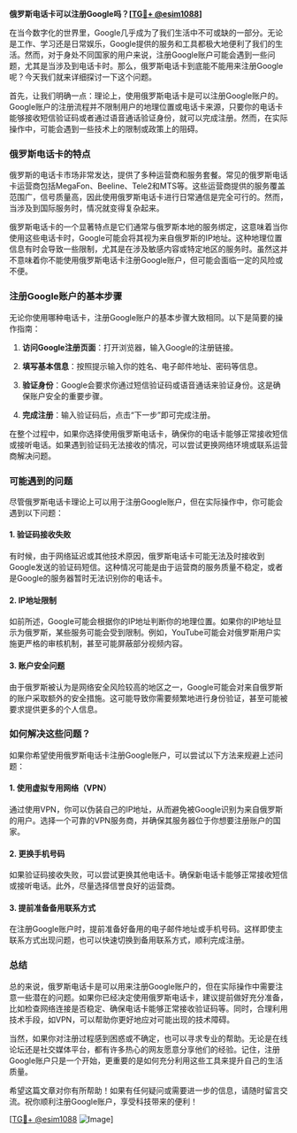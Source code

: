 **俄罗斯电话卡可以注册Google吗？[[TG💪+ @esim1088](https://t.me/s/esim1088)]**

在当今数字化的世界里，Google几乎成为了我们生活中不可或缺的一部分。无论是工作、学习还是日常娱乐，Google提供的服务和工具都极大地便利了我们的生活。然而，对于身处不同国家的用户来说，注册Google账户可能会遇到一些问题，尤其是当涉及到电话卡时。那么，俄罗斯电话卡到底能不能用来注册Google呢？今天我们就来详细探讨一下这个问题。

首先，让我们明确一点：理论上，使用俄罗斯电话卡是可以注册Google账户的。Google账户的注册流程并不限制用户的地理位置或电话卡来源，只要你的电话卡能够接收短信验证码或者通过语音通话验证身份，就可以完成注册。然而，在实际操作中，可能会遇到一些技术上的限制或政策上的阻碍。

### 俄罗斯电话卡的特点

俄罗斯的电话卡市场非常发达，提供了多种运营商和服务套餐。常见的俄罗斯电话卡运营商包括MegaFon、Beeline、Tele2和MTS等。这些运营商提供的服务覆盖范围广，信号质量高，因此使用俄罗斯电话卡进行日常通信是完全可行的。然而，当涉及到国际服务时，情况就变得复杂起来。

俄罗斯电话卡的一个显著特点是它们通常与俄罗斯本地的服务绑定，这意味着当你使用这些电话卡时，Google可能会将其视为来自俄罗斯的IP地址。这种地理位置信息有时会导致一些限制，尤其是在涉及敏感内容或特定地区的服务时。虽然这并不意味着你不能使用俄罗斯电话卡注册Google账户，但可能会面临一定的风险或不便。

### 注册Google账户的基本步骤

无论你使用哪种电话卡，注册Google账户的基本步骤大致相同。以下是简要的操作指南：

1. **访问Google注册页面**：打开浏览器，输入Google的注册链接。
   
2. **填写基本信息**：按照提示输入你的姓名、电子邮件地址、密码等信息。

3. **验证身份**：Google会要求你通过短信验证码或语音通话来验证身份。这是确保账户安全的重要步骤。

4. **完成注册**：输入验证码后，点击“下一步”即可完成注册。

在整个过程中，如果你选择使用俄罗斯电话卡，确保你的电话卡能够正常接收短信或接听电话。如果遇到验证码无法接收的情况，可以尝试更换网络环境或联系运营商解决问题。

### 可能遇到的问题

尽管俄罗斯电话卡理论上可以用于注册Google账户，但在实际操作中，你可能会遇到以下问题：

#### 1. 验证码接收失败

有时候，由于网络延迟或其他技术原因，俄罗斯电话卡可能无法及时接收到Google发送的验证码短信。这种情况可能是由于运营商的服务质量不稳定，或者是Google的服务器暂时无法识别你的电话卡。

#### 2. IP地址限制

如前所述，Google可能会根据你的IP地址判断你的地理位置。如果你的IP地址显示为俄罗斯，某些服务可能会受到限制。例如，YouTube可能会对俄罗斯用户实施更严格的审核机制，甚至可能屏蔽部分视频内容。

#### 3. 账户安全问题

由于俄罗斯被认为是网络安全风险较高的地区之一，Google可能会对来自俄罗斯的账户采取额外的安全措施。这可能导致你需要频繁地进行身份验证，甚至可能被要求提供更多的个人信息。

### 如何解决这些问题？

如果你希望使用俄罗斯电话卡注册Google账户，可以尝试以下方法来规避上述问题：

#### 1. 使用虚拟专用网络（VPN）

通过使用VPN，你可以伪装自己的IP地址，从而避免被Google识别为来自俄罗斯的用户。选择一个可靠的VPN服务商，并确保其服务器位于你想要注册账户的国家。

#### 2. 更换手机号码

如果验证码接收失败，可以尝试更换其他电话卡。确保新电话卡能够正常接收短信或接听电话。此外，尽量选择信誉良好的运营商。

#### 3. 提前准备备用联系方式

在注册Google账户时，提前准备好备用的电子邮件地址或手机号码。这样即使主联系方式出现问题，也可以快速切换到备用联系方式，顺利完成注册。

### 总结

总的来说，俄罗斯电话卡是可以用来注册Google账户的，但在实际操作中需要注意一些潜在的问题。如果你已经决定使用俄罗斯电话卡，建议提前做好充分准备，比如检查网络连接是否稳定、确保电话卡能够正常接收验证码等。同时，合理利用技术手段，如VPN，可以帮助你更好地应对可能出现的技术障碍。

当然，如果你对注册过程感到困惑或不确定，也可以寻求专业的帮助。无论是在线论坛还是社交媒体平台，都有许多热心的网友愿意分享他们的经验。记住，注册Google账户只是一个开始，更重要的是如何充分利用这些工具来提升自己的生活质量。

希望这篇文章对你有所帮助！如果有任何疑问或需要进一步的信息，请随时留言交流。祝你顺利注册Google账户，享受科技带来的便利！

[[TG💪+ @esim1088](https://t.me/s/esim1088) ![Image](https://i.postimg.cc/4NQfJmqS/Snipaste-2025-05-13-00-14-12.png)]